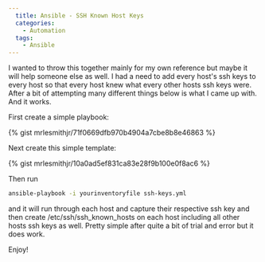 ```yaml
---
  title: Ansible - SSH Known Host Keys
  categories:
    - Automation
  tags:
    - Ansible
---
```


I wanted to throw this together mainly for my own reference but maybe it
will help someone else as well. I had a need to add every host's ssh
keys to every host so that every host knew what every other hosts ssh
keys were. After a bit of attempting many different things below is what
I came up with. And it works.

First create a simple playbook:

{% gist mrlesmithjr/71f0669dfb970b4904a7cbe8b8e46863 %}

Next create this simple template:

{% gist mrlesmithjr/10a0ad5ef831ca83e28f9b100e0f8ac6 %}

Then run

```bash
ansible-playbook -i yourinventoryfile ssh-keys.yml
```

and it will run through each host and capture their respective ssh key
and then create /etc/ssh/ssh_known_hosts on each host including all
other hosts ssh keys as well. Pretty simple after quite a bit of trial
and error but it does work.

Enjoy!
